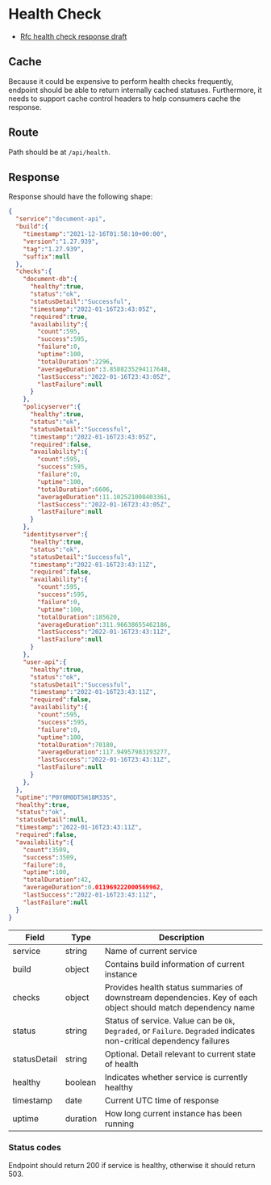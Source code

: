 # Health Check

- [Rfc health check response draft](https://inadarei.github.io/rfc-healthcheck)

## Cache

Because it could be expensive to perform health checks frequently, endpoint should be able to return internally cached statuses. Furthermore, it needs to support cache control headers to help consumers cache the response.

## Route

Path should be at `/api/health`.

## Response

Response should have the following shape:

```json
{
  "service":"document-api",
  "build":{
    "timestamp":"2021-12-16T01:58:10+00:00",
    "version":"1.27.939",
    "tag":"1.27.939",
    "suffix":null
  },
  "checks":{
    "document-db":{
      "healthy":true,
      "status":"ok",
      "statusDetail":"Successful",
      "timestamp":"2022-01-16T23:43:05Z",
      "required":true,
      "availability":{
        "count":595,
        "success":595,
        "failure":0,
        "uptime":100,
        "totalDuration":2296,
        "averageDuration":3.8588235294117648,
        "lastSuccess":"2022-01-16T23:43:05Z",
        "lastFailure":null
      }
    },
    "policyserver":{
      "healthy":true,
      "status":"ok",
      "statusDetail":"Successful",
      "timestamp":"2022-01-16T23:43:05Z",
      "required":false,
      "availability":{
        "count":595,
        "success":595,
        "failure":0,
        "uptime":100,
        "totalDuration":6606,
        "averageDuration":11.102521008403361,
        "lastSuccess":"2022-01-16T23:43:05Z",
        "lastFailure":null
      }
    },
    "identityserver":{
      "healthy":true,
      "status":"ok",
      "statusDetail":"Successful",
      "timestamp":"2022-01-16T23:43:11Z",
      "required":false,
      "availability":{
        "count":595,
        "success":595,
        "failure":0,
        "uptime":100,
        "totalDuration":185620,
        "averageDuration":311.96638655462186,
        "lastSuccess":"2022-01-16T23:43:11Z",
        "lastFailure":null
      }
    },
    "user-api":{
      "healthy":true,
      "status":"ok",
      "statusDetail":"Successful",
      "timestamp":"2022-01-16T23:43:11Z",
      "required":false,
      "availability":{
        "count":595,
        "success":595,
        "failure":0,
        "uptime":100,
        "totalDuration":70180,
        "averageDuration":117.94957983193277,
        "lastSuccess":"2022-01-16T23:43:11Z",
        "lastFailure":null
      }
    },
  },
  "uptime":"P0Y0M0DT5H18M33S",
  "healthy":true,
  "status":"ok",
  "statusDetail":null,
  "timestamp":"2022-01-16T23:43:11Z",
  "required":false,
  "availability":{
    "count":3509,
    "success":3509,
    "failure":0,
    "uptime":100,
    "totalDuration":42,
    "averageDuration":0.011969222000569962,
    "lastSuccess":"2022-01-16T23:43:11Z",
    "lastFailure":null
  }
}
```

| Field        | Type     | Description                                                                                                           |
| ------------ | -------- | --------------------------------------------------------------------------------------------------------------------- |
| service      | string   | Name of current service                                                                                               |
| build        | object   | Contains build information of current instance                                                                        |
| checks       | object   | Provides health status summaries of downstream dependencies. Key of each object should match dependency name          |
| status       | string   | Status of service. Value can be `Ok`, `Degraded`, or `Failure`. `Degraded` indicates non-critical dependency failures |
| statusDetail | string   | Optional. Detail relevant to current state of health                                                                  |
| healthy      | boolean  | Indicates whether service is currently healthy                                                                        |
| timestamp    | date     | Current UTC time of response                                                                                          |
| uptime       | duration | How long current instance has been running                                                                            |

### Status codes

Endpoint should return 200 if service is healthy, otherwise it should return 503.
